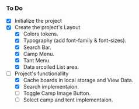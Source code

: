 ### To Do

- [x] Initialize the project
- [x] Create the project's Layout
  - [x] Colors tokens.
  - [x] Typography (add font-family & font-sizes).
  <!-- We will use Radix headless components -->
  - [x] Search Bar.
  - [x] Camp Menu.
  - [x] Tant Menu.
  - [x] Data srcolled List area.
- [ ] Project's functionallity
  - [x] Cache boards in local storage and View Data.
  - [x] Search implementaion.
  - [ ] Toggle Camp Image Button.
  - [ ] Select camp and tent implementaion.
